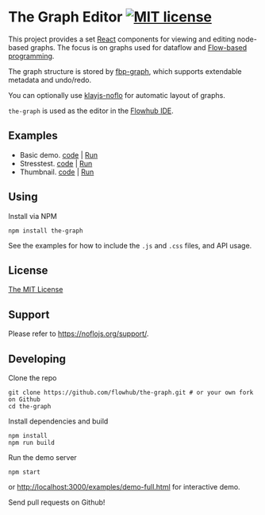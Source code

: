 The Graph Editor [![MIT license](http://img.shields.io/badge/License-MIT-brightgreen.svg)](#license)
================

This project provides a set [React](https://facebook.github.io/react) components for viewing and editing node-based graphs.
The focus is on graphs used for dataflow and [Flow-based programming](https://en.wikipedia.org/wiki/Flow-based_programming).

The graph structure is stored by [fbp-graph](https://github.com/flowbased/fbp-graph), which supports extendable metadata and undo/redo.

You can optionally use [klayjs-noflo](https://github.com/noflo/klayjs-noflo) for automatic layout of graphs.

`the-graph` is used as the editor in the [Flowhub IDE](https://app.flowhub.io).

## Examples

* Basic demo. [code](./examples/demo-simple.js) |
[Run](https://flowhub.github.io/the-graph/demo-simple.html)
* Stresstest. [code](./examples/demo-full.js) |
[Run](https://flowhub.github.io/the-graph/demo-full.html)
* Thumbnail. [code](./examples/demo-thumbnail.js) |
[Run](https://flowhub.github.io/the-graph/demo-thumbnail.html)

## Using

Install via NPM

    npm install the-graph

See the examples for how to include the `.js` and `.css` files, and API usage.

## License

[The MIT License](./LICENSE-MIT.txt)

## Support
Please refer to <https://noflojs.org/support/>.

## Developing

Clone the repo

    git clone https://github.com/flowhub/the-graph.git # or your own fork on Github
    cd the-graph

Install dependencies and build

    npm install
    npm run build

Run the demo server

    npm start

or <http://localhost:3000/examples/demo-full.html> for interactive demo.

Send pull requests on Github!
